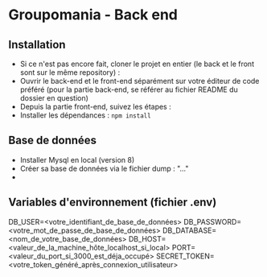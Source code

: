 # Groupomania - Back end

## Installation

- Si ce n'est pas encore fait, cloner le projet en entier (le back et le front sont sur le même repository) :
- Ouvrir le back-end et le front-end séparément sur votre éditeur de code préféré (pour la partie back-end, se référer au fichier README du dossier en question)
- Depuis la partie front-end, suivez les étapes :
- Installer les dépendances : `npm install`

## Base de données

- Installer Mysql en local (version 8)
- Créer sa base de données via le fichier dump : "..."
-

## Variables d'environnement (fichier .env)

DB_USER=<votre_identifiant_de_base_de_données>
DB_PASSWORD=<votre_mot_de_passe_de_base_de_données>
DB_DATABASE=<nom_de_votre_base_de_données>
DB_HOST=<valeur_de_la_machine_hôte_localhost_si_local>
PORT=<valeur_du_port_si_3000_est_déja_occupé>
SECRET_TOKEN=<votre_token_généré_après_connexion_utilisateur>
